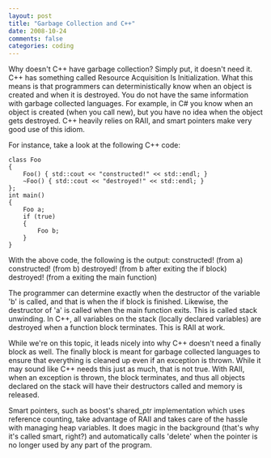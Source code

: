 ```yaml
---
layout: post
title: "Garbage Collection and C++"
date: 2008-10-24
comments: false
categories: coding
---
```

Why doesn't C++ have garbage collection? Simply put, it doesn't need it. C++ has something called Resource Acquisition Is Initialization. What this means is that programmers can deterministically know when an object is created and when it is destroyed. You do not have the same information with garbage collected languages. For example, in C# you know when an object is created (when you call new), but you have no idea when the object gets destroyed. C++ heavily relies on RAII, and smart pointers make very good use of this idiom.

For instance, take a look at the following C++ code:
```
class Foo
{
    Foo() { std::cout << "constructed!" << std::endl; }
    ~Foo() { std::cout << "destroyed!" << std::endl; }
};
int main()
{
    Foo a;
    if (true)
    {
        Foo b;
    }
}
```
With the above code, the following is the output:
constructed! (from a)
constructed! (from b)
destroyed! (from b after exiting the if block)
destroyed! (from a exiting the main function)

The programmer can determine exactly when the destructor of the variable 'b' is called, and that is when the if block is finished. Likewise, the destructor of 'a' is called when the main function exits. This is called stack unwinding. In C++, all variables on the stack (locally declared variables) are destroyed when a function block terminates. This is RAII at work.

While we're on this topic, it leads nicely into why C++ doesn't need a finally block as well. The finally block is meant for garbage collected languages to ensure that everything is cleaned up even if an exception is thrown. While it may sound like C++ needs this just as much, that is not true. With RAII, when an exception is thrown, the block terminates, and thus all objects declared on the stack will have their destructors called and memory is released.

Smart pointers, such as boost's shared_ptr implementation which uses reference counting, take advantage of RAII and takes care of the hassle with managing heap variables. It does magic in the background (that's why it's called smart, right?) and automatically calls 'delete' when the pointer is no longer used by any part of the program.
